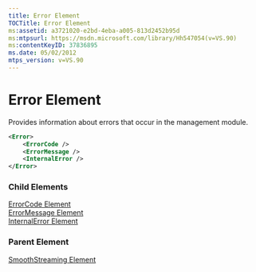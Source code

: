 ```yaml
---
title: Error Element
TOCTitle: Error Element
ms:assetid: a3721020-e2bd-4eba-a005-813d2452b95d
ms:mtpsurl: https://msdn.microsoft.com/library/Hh547054(v=VS.90)
ms:contentKeyID: 37836895
ms.date: 05/02/2012
mtps_version: v=VS.90
---
```


# Error Element

Provides information about errors that occur in the management module.

```xml
<Error>
    <ErrorCode />
    <ErrorMessage />
    <InternalError />
</Error>
```

### Child Elements

[ErrorCode Element](errorcode-element.md)  
[ErrorMessage Element](errormessage-element.md)  
[InternalError Element](internalerror-element.md)

### Parent Element

[SmoothStreaming Element](smoothstreaming-element.md)
